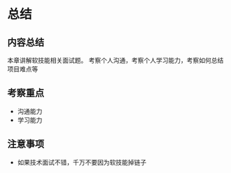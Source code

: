 # 总结

## 内容总结

本章讲解软技能相关面试题。
考察个人沟通，考察个人学习能力，考察如何总结项目难点等

## 考察重点

- 沟通能力
- 学习能力

## 注意事项

- 如果技术面试不错，千万不要因为软技能掉链子

